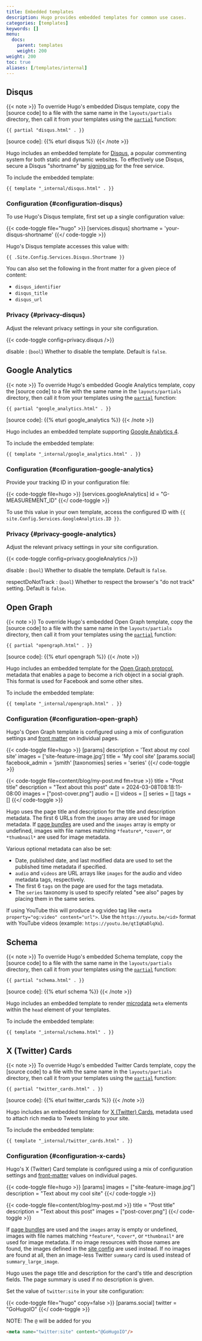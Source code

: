 ```yaml
---
title: Embedded templates
description: Hugo provides embedded templates for common use cases.
categories: [templates]
keywords: []
menu:
  docs:
    parent: templates
    weight: 200
weight: 200
toc: true
aliases: [/templates/internal]
---
```


## Disqus

{{< note >}}
To override Hugo's embedded Disqus template, copy the [source code] to a file with the same name in the `layouts/partials` directory, then call it from your templates using the [`partial`] function:

`{{ partial "disqus.html" . }}`

[`partial`]: /functions/partials/include/
[source code]: {{% eturl disqus %}}
{{< /note >}}

Hugo includes an embedded template for [Disqus], a popular commenting system for both static and dynamic websites. To effectively use Disqus, secure a Disqus "shortname" by [signing up] for the free service.

[Disqus]: https://disqus.com
[signing up]: https://disqus.com/profile/signup/

To include the embedded template:

```go-html-template
{{ template "_internal/disqus.html" . }}
```

### Configuration {#configuration-disqus}

To use Hugo's Disqus template, first set up a single configuration value:

{{< code-toggle file="hugo" >}}
[services.disqus]
shortname = 'your-disqus-shortname'
{{</ code-toggle >}}

Hugo's Disqus template accesses this value with:

```go-html-template
{{ .Site.Config.Services.Disqus.Shortname }}
```

You can also set the following in the front matter for a given piece of content:

- `disqus_identifier`
- `disqus_title`
- `disqus_url`

### Privacy {#privacy-disqus}

Adjust the relevant privacy settings in your site configuration.

{{< code-toggle config=privacy.disqus />}}

disable
: (`bool`) Whether to disable the template. Default is `false`.

## Google Analytics

{{< note >}}
To override Hugo's embedded Google Analytics template, copy the [source code] to a file with the same name in the `layouts/partials` directory, then call it from your templates using the [`partial`] function:

`{{ partial "google_analytics.html" . }}`

[`partial`]: /functions/partials/include/
[source code]: {{% eturl google_analytics %}}
{{< /note >}}

Hugo includes an embedded template supporting [Google Analytics 4].

[Google Analytics 4]: https://support.google.com/analytics/answer/10089681

To include the embedded template:

```go-html-template
{{ template "_internal/google_analytics.html" . }}
```

### Configuration {#configuration-google-analytics}

Provide your tracking ID in your configuration file:

{{< code-toggle file=hugo >}}
[services.googleAnalytics]
id = "G-MEASUREMENT_ID"
{{</ code-toggle >}}

To use this value in your own template, access the configured ID with `{{ site.Config.Services.GoogleAnalytics.ID }}`.

### Privacy {#privacy-google-analytics}

Adjust the relevant privacy settings in your site configuration.

{{< code-toggle config=privacy.googleAnalytics />}}

disable
: (`bool`) Whether to disable the template. Default is `false`.

respectDoNotTrack
: (`bool`) Whether to respect the browser's "do not track" setting. Default is `false`.

## Open Graph

{{< note >}}
To override Hugo's embedded Open Graph template, copy the [source code] to a file with the same name in the `layouts/partials` directory, then call it from your templates using the [`partial`] function:

`{{ partial "opengraph.html" . }}`

[`partial`]: /functions/partials/include/
[source code]: {{% eturl opengraph %}}
{{< /note >}}

Hugo includes an embedded template for the [Open Graph protocol](https://ogp.me/), metadata that enables a page to become a rich object in a social graph.
This format is used for Facebook and some other sites.

To include the embedded template:

```go-html-template
{{ template "_internal/opengraph.html" . }}
```

### Configuration {#configuration-open-graph}

Hugo's Open Graph template is configured using a mix of configuration settings and [front matter](/content-management/front-matter/) on individual pages.

{{< code-toggle file=hugo >}}
[params]
  description = 'Text about my cool site'
  images = ['site-feature-image.jpg']
  title = 'My cool site'
  [params.social]
  facebook_admin = 'jsmith'
[taxonomies]
  series = 'series'
{{</ code-toggle >}}

{{< code-toggle file=content/blog/my-post.md fm=true >}}
title = "Post title"
description = "Text about this post"
date = 2024-03-08T08:18:11-08:00
images = ["post-cover.png"]
audio = []
videos = []
series = []
tags = []
{{</ code-toggle >}}

Hugo uses the page title and description for the title and description metadata.
The first 6 URLs from the `images` array are used for image metadata.
If [page bundles](/content-management/page-bundles/) are used and the `images` array is empty or undefined, images with file names matching `*feature*`, `*cover*`, or `*thumbnail*` are used for image metadata.

Various optional metadata can also be set:

- Date, published date, and last modified data are used to set the published time metadata if specified.
- `audio` and `videos` are URL arrays like `images` for the audio and video metadata tags, respectively.
- The first 6 `tags` on the page are used for the tags metadata.
- The `series` taxonomy is used to specify related "see also" pages by placing them in the same series.

If using YouTube this will produce a og:video tag like `<meta property="og:video" content="url">`. Use the `https://youtu.be/<id>` format with YouTube videos (example: `https://youtu.be/qtIqKaDlqXo`).

## Schema

{{< note >}}
To override Hugo's embedded Schema template, copy the [source code] to a file with the same name in the `layouts/partials` directory, then call it from your templates using the [`partial`] function:

`{{ partial "schema.html" . }}`

[`partial`]: /functions/partials/include/
[source code]: {{% eturl schema %}}
{{< /note >}}

Hugo includes an embedded template to render [microdata] `meta` elements within the `head` element of your templates.

[microdata]: https://html.spec.whatwg.org/multipage/microdata.html#microdata

To include the embedded template:

```go-html-template
{{ template "_internal/schema.html" . }}
```

## X (Twitter) Cards

{{< note >}}
To override Hugo's embedded Twitter Cards template, copy the [source code] to a file with the same name in the `layouts/partials` directory, then call it from your templates using the [`partial`] function:

`{{ partial "twitter_cards.html" . }}`

[`partial`]: /functions/partials/include/
[source code]: {{% eturl twitter_cards %}}
{{< /note >}}

Hugo includes an embedded template for [X (Twitter) Cards](https://developer.x.com/en/docs/twitter-for-websites/cards/overview/abouts-cards),
metadata used to attach rich media to Tweets linking to your site.

To include the embedded template:

```go-html-template
{{ template "_internal/twitter_cards.html" . }}
```

### Configuration {#configuration-x-cards}

Hugo's X (Twitter) Card template is configured using a mix of configuration settings and [front-matter](/content-management/front-matter/) values on individual pages.

{{< code-toggle file=hugo >}}
[params]
  images = ["site-feature-image.jpg"]
  description = "Text about my cool site"
{{</ code-toggle >}}

{{< code-toggle file=content/blog/my-post.md >}}
title = "Post title"
description = "Text about this post"
images = ["post-cover.png"]
{{</ code-toggle >}}

If [page bundles](/content-management/page-bundles/) are used and the `images` array is empty or undefined, images with file names matching `*feature*`, `*cover*`, or `*thumbnail*` are used for image metadata.
If no image resources with those names are found, the images defined in the [site config](/getting-started/configuration/) are used instead.
If no images are found at all, then an image-less Twitter `summary` card is used instead of `summary_large_image`.

Hugo uses the page title and description for the card's title and description fields. The page summary is used if no description is given.

Set the value of `twitter:site` in your site configuration:

{{< code-toggle file="hugo" copy=false >}}
[params.social]
twitter = "GoHugoIO"
{{</ code-toggle >}}

NOTE: The `@` will be added for you

```html
<meta name="twitter:site" content="@GoHugoIO"/>
```
